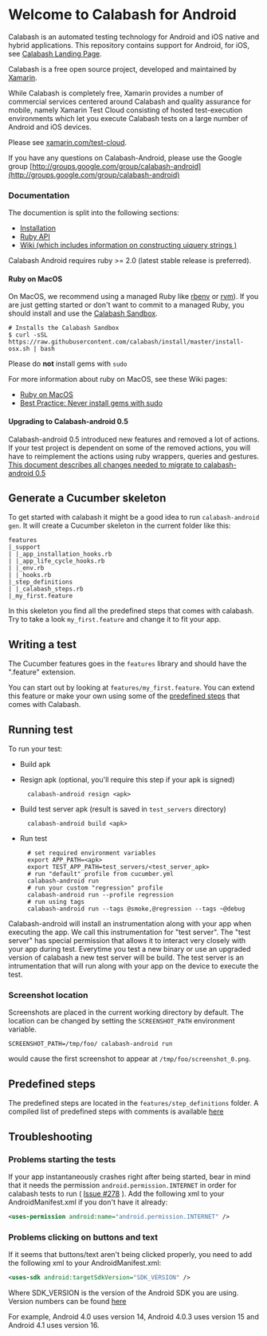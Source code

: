 Welcome to Calabash for Android
===========================

Calabash is an automated testing technology for Android and iOS native and hybrid applications.
This repository contains support for Android, for iOS, see [Calabash Landing Page](http://calaba.sh/).

Calabash is a free open source project, developed and maintained by [Xamarin](http://xamarin.com).

While Calabash is completely free, Xamarin provides a number of commercial services centered around Calabash and quality assurance for mobile, namely Xamarin Test Cloud consisting of hosted test-execution environments which let you execute Calabash tests on a large number of Android and iOS devices.

Please see [xamarin.com/test-cloud](http://xamarin.com/test-cloud).

If you have any questions on Calabash-Android, please use the Google group [http://groups.google.com/group/calabash-android](http://groups.google.com/group/calabash-android)

### Documentation
The documention is split into the following sections:

* [Installation](documentation/installation.md)
* [Ruby API](documentation/ruby_api.md)
* [Wiki (which includes information on constructing uiquery strings )](https://github.com/calabash/calabash-android/wiki/05-Query-Syntax)

Calabash Android requires ruby >= 2.0 (latest stable release is preferred).

#### Ruby on MacOS

On MacOS, we recommend using a managed Ruby like
[rbenv](https://github.com/sstephenson/rbenv) or [rvm](https://rvm.io/)).  If
you are just getting started or don't want to commit to a managed Ruby, you
should install and use the [Calabash Sandbox](https://github.com/calabash/install).

```
# Installs the Calabash Sandbox
$ curl -sSL https://raw.githubusercontent.com/calabash/install/master/install-osx.sh | bash
```

Please do **not** install gems with `sudo`

For more information about ruby on MacOS, see these Wiki pages:

* [Ruby on MacOS](https://github.com/calabash/calabash-ios/wiki/Ruby-on-MacOS)
* [Best Practice: Never install gems with sudo](https://github.com/calabash/calabash-ios/wiki/Best-Practice%3A--Never-install-gems-with-sudo)


#### Upgrading to Calabash-android 0.5

Calabash-android 0.5 introduced new features and removed a lot of actions. If your test project is dependent on some of the removed actions, you will have to reimplement the actions using ruby wrappers, queries and gestures. [This document describes all changes needed to migrate to calabash-android 0.5](migrating_to_calabash_0.5.md)

Generate a Cucumber skeleton
------------------------
To get started with calabash it might be a good idea to run `calabash-android gen`. It will create a Cucumber skeleton
in the current folder like this:

    features
    |_support
    | |_app_installation_hooks.rb
    | |_app_life_cycle_hooks.rb
    | |_env.rb
    | |_hooks.rb
    |_step_definitions
    | |_calabash_steps.rb
    |_my_first.feature

In this skeleton you find all the predefined steps that comes with calabash. Try to take a look `my_first.feature` and change it to fit your app.

Writing a test
--------------
The Cucumber features goes in the `features` library and should have the ".feature" extension.

You can start out by looking at `features/my_first.feature`. You can extend this feature or make your own using some of the [predefined steps](https://github.com/calabash/calabash-android/blob/master/ruby-gem/lib/calabash-android/canned_steps.md) that comes with Calabash.

Running test
------------
To run your test:

- Build apk
- Resign apk (optional, you'll require this step if your apk is signed)

        calabash-android resign <apk>

- Build test server apk (result is saved in `test_servers` directory)

        calabash-android build <apk>

- Run test


        # set required environment variables
        export APP_PATH=<apk>
        export TEST_APP_PATH=test_servers/<test_server_apk>
        # run "default" profile from cucumber.yml
        calabash-android run
        # run your custom "regression" profile
        calabash-android run --profile regression
        # run using tags
        calabash-android run --tags @smoke,@regression --tags ~@debug

Calabash-android will install an instrumentation along with your app when executing the app. We call this instrumentation for "test server". The "test server" has special permission that allows it to interact very closely with your app during test.
Everytime you test a new binary or use an upgraded version of calabash a new test server will be build.
The test server is an intrumentation that will run along with your app on the device to execute the test.

### Screenshot location
Screenshots are placed in the current working directory by default. The location can be changed by setting the `SCREENSHOT_PATH` environment variable.

    SCREENSHOT_PATH=/tmp/foo/ calabash-android run

would cause the first screenshot to appear at `/tmp/foo/screenshot_0.png`.

Predefined steps
-----------------

The predefined steps are located in the `features/step_definitions` folder. A compiled list of predefined steps with comments is available [here](https://github.com/calabash/calabash-android/blob/master/ruby-gem/lib/calabash-android/canned_steps.md)

Troubleshooting
---------------

### Problems starting the tests

If your app instantaneously crashes right after being started, bear in mind that it needs the permission `android.permission.INTERNET` in order for calabash tests to run ( [Issue #278](https://github.com/calabash/calabash-android/issues/278) ). Add the following xml to your AndroidManifest.xml if you don't have it already:

```xml
<uses-permission android:name="android.permission.INTERNET" />
```

### Problems clicking on buttons and text

If it seems that buttons/text aren't being clicked properly, you need to add the following xml to your AndroidManifest.xml:

```xml
<uses-sdk android:targetSdkVersion="SDK_VERSION" />
```

Where SDK_VERSION is the version of the Android SDK you are using. Version numbers can be found [here](http://developer.android.com/reference/android/os/Build.VERSION_CODES.html)

For example, Android 4.0 uses version 14, Android 4.0.3 uses version 15 and Android 4.1 uses version 16.
